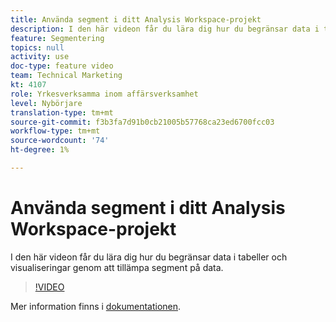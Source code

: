 ```yaml
---
title: Använda segment i ditt Analysis Workspace-projekt
description: I den här videon får du lära dig hur du begränsar data i tabeller och visualiseringar genom att tillämpa segment på data.
feature: Segmentering
topics: null
activity: use
doc-type: feature video
team: Technical Marketing
kt: 4107
role: Yrkesverksamma inom affärsverksamhet
level: Nybörjare
translation-type: tm+mt
source-git-commit: f3b3fa7d91b0cb21005b57768ca23ed6700fcc03
workflow-type: tm+mt
source-wordcount: '74'
ht-degree: 1%

---
```



# Använda segment i ditt Analysis Workspace-projekt

I den här videon får du lära dig hur du begränsar data i tabeller och visualiseringar genom att tillämpa segment på data.

>[!VIDEO](https://video.tv.adobe.com/v/30994/?quality=12)

Mer information finns i [dokumentationen](https://docs.adobe.com/content/help/en/analytics/components/segmentation/segmentation-workflow/t-seg-apply.html).
